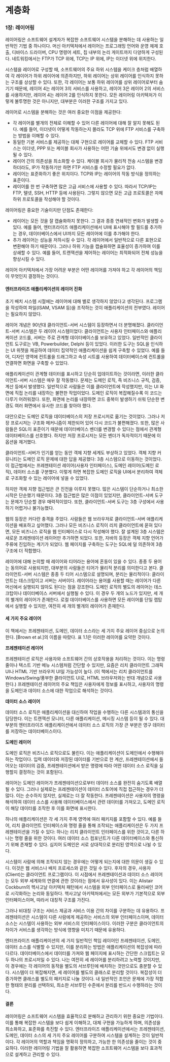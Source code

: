 # 계층화

### 1장: 레이어링

레이어링은 소프트웨어 설계자가 복잡한 소프트웨어 시스템을 분해하는 데 사용하는 일반적인 기법 중 하나이다. 머신 아키텍처에서 레이어는 프로그래밍 언어와 운영 체제 호출, 디바이스 드라이버, CPU 명령어 세트, 칩 내부의 논리 게이트까지 다양하게 구성된다. 네트워킹에서는 FTP가 TCP 위에, TCP는 IP 위에, IP는 이더넷 위에 위치한다.

시스템을 레이어로 구성할 때, 소프트웨어의 주요 하위 시스템을 케이크 층처럼 배열하여 각 레이어가 하위 레이어에 의존하지만, 하위 레이어는 상위 레이어를 인식하지 못하는 구조를 상상할 수 있다. 또한, 각 레이어는 보통 하위 레이어를 상위 레이어로부터 숨기기 때문에, 레이어 4는 레이어 3의 서비스를 사용하고, 레이어 3은 레이어 2의 서비스를 사용하지만, 레이어 4는 레이어 2를 인식하지 못한다. 모든 레이어링 아키텍처가 이렇게 불투명한 것은 아니지만, 대부분은 이러한 구조를 가지고 있다.

레이어로 시스템을 분해하는 것은 여러 중요한 이점을 제공한다:

* 각 레이어를 별개의 전체로 이해할 수 있어 다른 레이어에 대해 잘 알지 못해도 된다. 예를 들어, 이더넷이 어떻게 작동하는지 몰라도 TCP 위에 FTP 서비스를 구축하는 방법을 이해할 수 있다.
* 동일한 기본 서비스를 제공하는 대체 구현으로 레이어를 교체할 수 있다. FTP 서비스는 이더넷, PPP 또는 케이블 회사가 사용하는 어떤 기술 위에서도 변경 없이 실행될 수 있다.
* 레이어 간의 의존성을 최소화할 수 있다. 케이블 회사가 물리적 전송 시스템을 변경하더라도, IP가 작동하기만 하면 FTP 서비스를 수정할 필요가 없다.
* 레이어는 표준화하기 좋은 위치이다. TCP와 IP는 레이어의 작동 방식을 정의하는 표준이다.
* 레이어를 한 번 구축하면 많은 고급 서비스에 사용할 수 있다. 따라서 TCP/IP는 FTP, 텔넷, SSH, HTTP 등에 사용된다. 그렇지 않으면 모든 고급 프로토콜은 자체 하위 프로토콜을 작성해야 할 것이다.

레이어링은 중요한 기술이지만 단점도 존재한다:

* 레이어는 모든 것을 잘 캡슐화하지 못한다. 그 결과 종종 연쇄적인 변화가 발생할 수 있다. 예를 들어, 엔터프라이즈 애플리케이션에서 UI에 표시해야 할 필드를 추가하는 경우, 데이터베이스에서 UI까지 모든 레이어에 이를 추가해야 한다.
* 추가 레이어는 성능을 저하시킬 수 있다. 각 레이어에서 일반적으로 다른 표현으로 변환해야 하기 때문이다. 그러나 하위 기능을 캡슐화하면 효율성이 증가하여 이를 상쇄할 수 있다. 예를 들어, 트랜잭션을 제어하는 레이어는 최적화되어 전체 성능을 향상시킬 수 있다.

레이어 아키텍처에서 가장 어려운 부분은 어떤 레이어를 가져야 하고 각 레이어의 책임이 무엇인지 결정하는 것이다.

#### 엔터프라이즈 애플리케이션의 레이어 진화

초기 배치 시스템 시절에는 레이어에 대해 별로 생각하지 않았다고 생각된다. 프로그램을 작성하여 파일(ISAM, VSAM 등)을 조작하는 것이 애플리케이션의 전부였다. 레이어는 필요하지 않았다.

레이어 개념은 90년대 클라이언트-서버 시스템이 등장하면서 더 분명해졌다. 클라이언트-서버 시스템은 두 레이어 시스템이었다: 클라이언트는 사용자 인터페이스와 애플리케이션 코드를, 서버는 주로 관계형 데이터베이스를 보유하고 있었다. 일반적인 클라이언트 도구로는 VB, Powerbuilder, Delphi 등이 있었다. 이러한 도구는 SQL을 인식하는 UI 위젯을 제공하여 데이터 집약적인 애플리케이션을 쉽게 구축할 수 있었다. 예를 들어, 디자인 영역에 컨트롤을 드래그하고 속성 시트를 사용하여 데이터베이스에 컨트롤을 연결하면 화면을 구축할 수 있었다.

애플리케이션이 관계형 데이터를 표시하고 단순히 업데이트하는 것이라면, 이러한 클라이언트-서버 시스템은 매우 잘 작동했다. 문제는 도메인 로직, 즉 비즈니스 규칙, 검증, 계산 등에서 발생했다. 일반적으로 사람들은 이를 클라이언트에 작성했지만, 이는 UI 화면에 직접 논리를 내장하는 불편한 작업이었다. 도메인 로직이 복잡해질수록 이 코드는 다루기 어려워졌다. 또한, 화면에 논리를 내장하면 코드 중복이 발생하기 쉬워 단순한 변경도 여러 화면에서 유사한 코드를 찾아야 했다.

대안으로는 도메인 로직을 데이터베이스의 저장 프로시저로 옮기는 것이었다. 그러나 저장 프로시저는 구조화 메커니즘이 제한되어 있어 다시 코드가 불편해졌다. 또한, 많은 사람들은 SQL이 표준이기 때문에 데이터베이스 벤더를 변경할 수 있다는 점에서 관계형 데이터베이스를 선호했다. 하지만 저장 프로시저는 모든 벤더가 독자적이기 때문에 이 옵션을 제거했다.

클라이언트-서버가 인기를 얻는 동안 객체 지향 세계도 부상하고 있었다. 객체 지향 커뮤니티는 도메인 로직 문제에 대한 답을 제공했다: 3층 시스템으로 이동하는 것이었다. 이 접근법에서는 프레젠테이션 레이어(사용자 인터페이스), 도메인 레이어(도메인 로직), 데이터 소스를 구분했다. 이렇게 하면 복잡한 도메인 로직을 UI에서 분리하여 객체로 구조화할 수 있는 레이어에 넣을 수 있었다.

하지만 객체 지향 접근법은 큰 진전을 이루지 못했다. 많은 시스템이 단순하거나 최소한 시작은 단순했기 때문이다. 3층 접근법은 많은 이점이 있었지만, 클라이언트-서버 도구는 문제가 단순할 경우 매력적이었다. 또한, 클라이언트-서버 도구는 3층 구성에서 사용하기 어렵거나 불가능했다.

웹의 등장은 커다란 충격을 주었다. 사람들은 웹 브라우저로 클라이언트-서버 애플리케이션을 배포하고 싶어했다. 그러나 모든 비즈니스 로직이 리치 클라이언트에 묻혀 있다면, 모든 비즈니스 로직을 웹 인터페이스로 다시 작성해야 했다. 잘 설계된 3층 시스템은 새로운 프레젠테이션 레이어만 추가하면 되었다. 또한, 자바의 등장은 객체 지향 언어가 주류에 진입하는 계기가 되었다. 웹 페이지를 구축하는 도구는 SQL에 덜 의존하여 3층 구조에 더 적합했다.

레이어에 대해 논의할 때 레이어와 티어라는 용어에 혼동이 있을 수 있다. 종종 두 용어는 동의어로 사용되지만, 대부분의 사람들은 티어가 물리적 분리를 의미한다고 본다. 클라이언트-서버 시스템은 종종 두 티어 시스템으로 설명되며, 분리는 물리적이다: 클라이언트는 데스크탑이고 서버는 서버이다. 레이어라는 용어를 사용할 때는 레이어가 다른 머신에서 실행되지 않아도 된다는 점을 강조한다. 도메인 로직의 별도의 레이어는 데스크탑이나 데이터베이스 서버에서 실행될 수 있다. 이 경우 두 개의 노드가 있지만, 세 개의 별개의 레이어가 존재한다. 로컬 데이터베이스를 사용하면 모든 레이어를 단일 랩탑에서 실행할 수 있지만, 여전히 세 개의 별개의 레이어가 존재한다.

#### 세 가지 주요 레이어

이 책에서는 프레젠테이션, 도메인, 데이터 소스라는 세 가지 주요 레이어 중심으로 논의한다. \[Brown et al.]의 이름을 따랐다. 표 1.1은 이러한 레이어를 요약한 것이다.

**프레젠테이션 레이어**

프레젠테이션 로직은 사용자와 소프트웨어 간의 상호작용을 처리하는 것이다. 이는 명령 줄이나 텍스트 기반 메뉴 시스템처럼 간단할 수 있지만, 요즘은 리치 클라이언트 그래픽 UI나 HTML 기반 브라우저 UI일 가능성이 높다. (이 책에서는 리치 클라이언트를 Windows/Swing/풍부한 클라이언트 UI로, HTML 브라우저와는 반대 개념으로 사용한다.) 프레젠테이션 레이어의 주요 책임은 사용자에게 정보를 표시하고, 사용자의 명령을 도메인과 데이터 소스에 대한 작업으로 해석하는 것이다.

**데이터 소스 레이어**

데이터 소스 로직은 애플리케이션을 대신하여 작업을 수행하는 다른 시스템과의 통신을 담당한다. 이는 트랜잭션 모니터, 다른 애플리케이션, 메시징 시스템 등이 될 수 있다. 대부분의 엔터프라이즈 애플리케이션에서 데이터 소스 로직의 가장 큰 부분은 영구 데이터를 저장하는 데이터베이스이다.

**도메인 레이어**

도메인 로직은 비즈니스 로직으로도 불린다. 이는 애플리케이션이 도메인에서 수행해야 하는 작업이다. 입력 데이터와 저장된 데이터를 기반으로 한 계산, 프레젠테이션에서 들어오는 데이터의 검증, 프레젠테이션에서 받은 명령에 따라 어떤 데이터 소스 로직을 실행할지 결정하는 것이 포함된다.

레이어는 도메인 레이어가 프레젠테이션으로부터 데이터 소스를 완전히 숨기도록 배열될 수 있다. 그러나 실제로는 프레젠테이션이 데이터 스토어에 직접 접근하는 경우가 더 많다. 이는 순수하지 않지만, 실제로는 더 잘 작동한다. 프레젠테이션은 사용자의 명령을 해석하여 데이터 소스를 사용해 데이터베이스에서 관련 데이터를 가져오고, 도메인 로직이 해당 데이터를 조작한 후 이를 화면에 표시한다.

하나의 애플리케이션은 각 세 가지 주제 영역에 여러 패키지를 포함할 수 있다. 예를 들어, 리치 클라이언트 인터페이스와 명령 줄을 통해 조작되는 애플리케이션은 두 가지 프레젠테이션을 가질 수 있다: 하나는 리치 클라이언트 인터페이스를 위한 것이고, 다른 하나는 명령 줄을 위한 것이다. 여러 데이터 소스 컴포넌트가 다른 데이터베이스와 통신하기 위해 존재할 수 있다. 심지어 도메인은 서로 상대적으로 분리된 영역으로 나뉠 수 있다.

시스템이 사람에 의해 조작되지 않는 경우에는 어떻게 되는지에 대한 의문이 생길 수 있다. 이것은 웹 서비스나 배치 프로세스와 같은 것일 수 있다. 후자의 경우, 사용자(Client)는 클라이언트 프로그램이다. 이 시점에서 프레젠테이션과 데이터 소스 레이어는 모두 외부 세계와의 연결에 관한 것이라는 점에서 유사성이 있다. 이는 Alistair Cockburn의 헥사고날 아키텍처 패턴에서 시스템을 외부 인터페이스로 둘러싸인 코어로 시각화하는 논리와 동일하다. 헥사고날 아키텍처에서는 모든 외부가 기본적으로 외부 인터페이스이며, 따라서 대칭적 구조를 가진다.

그러나 비대칭 구조는 서비스 제공과 서비스 이용 간의 차이를 구분하는 데 유용하다. 프레젠테이션은 시스템이 다른 사람에게 제공하는 서비스의 외부 인터페이스이며, 데이터 소스는 시스템이 사용하는 외부 서비스의 인터페이스이다. 이러한 구분은 클라이언트의 차이가 서비스를 생각하는 방식에 영향을 미치기 때문에 유용하다.

엔터프라이즈 애플리케이션의 세 가지 일반적인 책임 레이어인 프레젠테이션, 도메인, 데이터 소스를 식별할 수 있지만, 이를 분리하는 방법은 애플리케이션의 복잡성에 따라 다르다. 데이터베이스에서 데이터를 가져와 웹 페이지에 표시하는 간단한 스크립트는 모두 하나의 프로시저일 수 있다. 나는 여전히 세 레이어를 분리하려고 노력할 것이지만, 이 경우에는 각 레이어의 동작을 별도의 서브루틴에 배치하는 것만으로도 충분할 수 있다. 시스템이 더 복잡해지면, 세 레이어를 별도의 클래스로 분리할 것이다. 복잡성이 더 증가하면 클래스를 별도의 패키지로 나눌 것이다. 내 일반적인 조언은 문제에 가장 적합한 형태의 분리를 선택하되, 최소한 서브루틴 수준에서 분리를 반드시 수행하라는 것이다.

#### 결론

레이어링은 소프트웨어 시스템을 효율적으로 분해하고 관리하기 위한 중요한 기법이다. 이를 통해 복잡한 시스템을 보다 쉽게 이해하고, 대체 구현을 가능하게 하며, 의존성을 최소화하고, 표준화를 촉진할 수 있다. 엔터프라이즈 애플리케이션에서는 프레젠테이션, 도메인, 데이터 소스의 세 가지 주요 레이어를 구분하여 시스템을 설계하는 것이 일반적이다. 각 레이어의 역할과 책임을 명확히 정의하고, 가능한 한 의존성을 줄이는 것이 중요하다. 이러한 레이어링 기법을 잘 활용하면 복잡한 소프트웨어 시스템을 보다 효과적으로 설계하고 관리할 수 있다.
